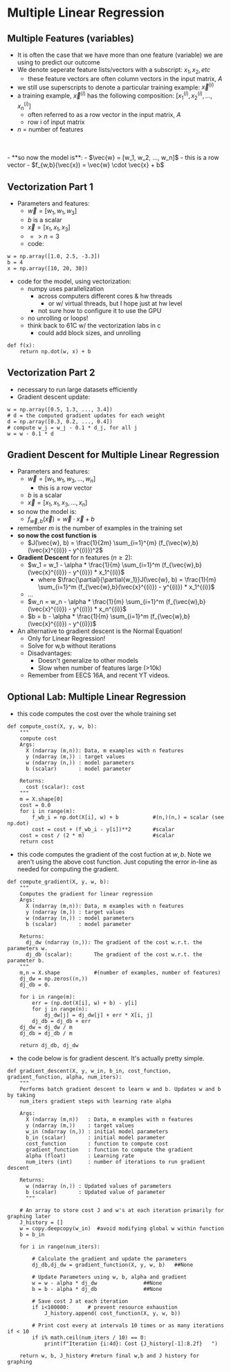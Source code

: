 # Multiple Linear Regression

## Multiple Features (variables)
- It is often the case that we have more than one feature (variable) we are using to predict our outcome
- We denote seperate feature lists/vectors with a subscript: $x_1, x_2, etc$
  - these feature vectors are often column vectors in the input matrix, $A$
- we still use superscripts to denote a particular training example: $\vec{x}^{(i)}$
- a training example, $\vec{x}^{(i)}$ has the following composition: $[x_1^{(i)}, x_2^{(i)}, ..., x_n^{(i)}]$
  - often referred to as a row vector in the input matrix, $A$
  - row i of input matrix
- $n$ = number of features
<br>
<br>
- **so now the model is**:
  - $\vec{w} = [w_1, w_2, ..., w_n]$
    - this is a row vector
  - $f_{w,b}(\vec{x}) = \vec{w} \cdot \vec{x} + b$

## Vectorization Part 1
- Parameters and features:
  - $\vec{w} = [w_1, w_1, w_3]$
  - $b$ is a scalar
  - $\vec{x} = [x_1, x_1, x_3]$
  - $=> n = 3$
  - code:
```
w = np.array([1.0, 2.5, -3.3])
b = 4
x = np.array([10, 20, 30])
```
- code for the model, using vectorization:
  - numpy uses parallelization
    - across computers different cores & hw threads
      - or w/ virtual threads, but I hope just at hw level
    - not sure how to configure it to use the GPU
  - no unrolling or loops!
  - think back to 61C w/ the vectorization labs in c
    - could add block sizes, and unrolling
```
def f(x):
    return np.dot(w, x) + b
```

## Vectorization Part 2
- necessary to run large datasets efficiently
- Gradient descent update:
```
w = np.array([0.5, 1.3, ..., 3.4])
# d = the computed gradient updates for each weight
d = np.array([0.3, 0.2, ..., 0.4])
# compute w_j = w_j - 0.1 * d_j, for all j
w = w - 0.1 * d
```

## Gradient Descent for Multiple Linear Regression
- Parameters and features:
  - $\vec{w} = [w_1, w_1, w_3, ..., w_n]$
    - this is a row vector
  - $b$ is a scalar
  - $\vec{x} = [x_1, x_1, x_3, ..., x_n]$
- so now the model is:
  - $f_{\vec{w},b}(\vec{x}) = \vec{w} \cdot \vec{x} + b$
- remember $m$ is the number of examples in the training set
- **so now the cost function is**
  - $J(\vec{w}, b) = \frac{1}{2m} \sum_{i=1}^{m} (f_{\vec{w},b}(\vec{x}^{(i)}) - y^{(i)})^2$
- **Gradient Descent**  for n features ($n \ge 2$):
  - $w_1 = w_1 - \alpha * \frac{1}{m} \sum_{i=1}^m (f_{\vec{w},b}(\vec{x}^{(i)}) - y^{(i)}) * x_1^{(i)}$
    - where $\frac{\partial}{\partial{w_1}}J(\vec{w}, b) = \frac{1}{m} \sum_{i=1}^m (f_{\vec{w},b}(\vec{x}^{(i)}) - y^{(i)}) * x_1^{(i)}$
  - ...
  - $w_n = w_n - \alpha * \frac{1}{m} \sum_{i=1}^m (f_{\vec{w},b}(\vec{x}^{(i)}) - y^{(i)}) * x_n^{(i)}$
  - $b = b - \alpha * \frac{1}{m} \sum_{i=1}^m (f_{\vec{w},b}(\vec{x}^{(i)}) - y^{(i)})$
- An alternative to gradient descent is the Normal Equation!
  - Only for Linear Regression!
  - Solve for w,b without iterations
  - Disadvantages:
    - Doesn't generalize to other models
    - Slow when number of features large (>10k)
  - Remember from EECS 16A, and recent YT videos.

## Optional Lab: Multiple Linear Regression
- this code computes the cost over the whole training set
```
def compute_cost(X, y, w, b): 
    """
    compute cost
    Args:
      X (ndarray (m,n)): Data, m examples with n features
      y (ndarray (m,)) : target values
      w (ndarray (n,)) : model parameters  
      b (scalar)       : model parameter
      
    Returns:
      cost (scalar): cost
    """
    m = X.shape[0]
    cost = 0.0
    for i in range(m):                                
        f_wb_i = np.dot(X[i], w) + b           #(n,)(n,) = scalar (see np.dot)
        cost = cost + (f_wb_i - y[i])**2       #scalar
    cost = cost / (2 * m)                      #scalar    
    return cost
```
- this code computes the gradient of the cost fuction at $w, b$. Note we aren't using the above cost function. Just coputing the error in-line as needed for computing the gradient.
```
def compute_gradient(X, y, w, b): 
    """
    Computes the gradient for linear regression 
    Args:
      X (ndarray (m,n)): Data, m examples with n features
      y (ndarray (m,)) : target values
      w (ndarray (n,)) : model parameters  
      b (scalar)       : model parameter
      
    Returns:
      dj_dw (ndarray (n,)): The gradient of the cost w.r.t. the parameters w. 
      dj_db (scalar):       The gradient of the cost w.r.t. the parameter b. 
    """
    m,n = X.shape           #(number of examples, number of features)
    dj_dw = np.zeros((n,))
    dj_db = 0.

    for i in range(m):                             
        err = (np.dot(X[i], w) + b) - y[i]   
        for j in range(n):                         
            dj_dw[j] = dj_dw[j] + err * X[i, j]    
        dj_db = dj_db + err                        
    dj_dw = dj_dw / m                                
    dj_db = dj_db / m                                
        
    return dj_db, dj_dw
```
- the code below is for gradient descent. It's actually pretty simple.
```
def gradient_descent(X, y, w_in, b_in, cost_function, gradient_function, alpha, num_iters): 
    """
    Performs batch gradient descent to learn w and b. Updates w and b by taking 
    num_iters gradient steps with learning rate alpha
    
    Args:
      X (ndarray (m,n))   : Data, m examples with n features
      y (ndarray (m,))    : target values
      w_in (ndarray (n,)) : initial model parameters  
      b_in (scalar)       : initial model parameter
      cost_function       : function to compute cost
      gradient_function   : function to compute the gradient
      alpha (float)       : Learning rate
      num_iters (int)     : number of iterations to run gradient descent
      
    Returns:
      w (ndarray (n,)) : Updated values of parameters 
      b (scalar)       : Updated value of parameter 
      """
    
    # An array to store cost J and w's at each iteration primarily for graphing later
    J_history = []
    w = copy.deepcopy(w_in)  #avoid modifying global w within function
    b = b_in
    
    for i in range(num_iters):

        # Calculate the gradient and update the parameters
        dj_db,dj_dw = gradient_function(X, y, w, b)   ##None

        # Update Parameters using w, b, alpha and gradient
        w = w - alpha * dj_dw               ##None
        b = b - alpha * dj_db               ##None
      
        # Save cost J at each iteration
        if i<100000:      # prevent resource exhaustion 
            J_history.append( cost_function(X, y, w, b))

        # Print cost every at intervals 10 times or as many iterations if < 10
        if i% math.ceil(num_iters / 10) == 0:
            print(f"Iteration {i:4d}: Cost {J_history[-1]:8.2f}   ")
        
    return w, b, J_history #return final w,b and J history for graphing
```